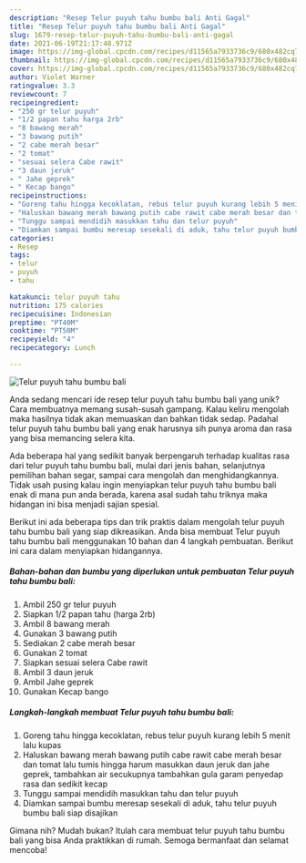 ```yaml
---
description: "Resep Telur puyuh tahu bumbu bali Anti Gagal"
title: "Resep Telur puyuh tahu bumbu bali Anti Gagal"
slug: 1679-resep-telur-puyuh-tahu-bumbu-bali-anti-gagal
date: 2021-06-19T21:17:48.971Z
image: https://img-global.cpcdn.com/recipes/d11565a7933736c9/680x482cq70/telur-puyuh-tahu-bumbu-bali-foto-resep-utama.jpg
thumbnail: https://img-global.cpcdn.com/recipes/d11565a7933736c9/680x482cq70/telur-puyuh-tahu-bumbu-bali-foto-resep-utama.jpg
cover: https://img-global.cpcdn.com/recipes/d11565a7933736c9/680x482cq70/telur-puyuh-tahu-bumbu-bali-foto-resep-utama.jpg
author: Violet Warner
ratingvalue: 3.3
reviewcount: 7
recipeingredient:
- "250 gr telur puyuh"
- "1/2 papan tahu harga 2rb"
- "8 bawang merah"
- "3 bawang putih"
- "2 cabe merah besar"
- "2 tomat"
- "sesuai selera Cabe rawit"
- "3 daun jeruk"
- " Jahe geprek"
- " Kecap bango"
recipeinstructions:
- "Goreng tahu hingga kecoklatan, rebus telur puyuh kurang lebih 5 menit lalu kupas"
- "Haluskan bawang merah bawang putih cabe rawit cabe merah besar dan tomat lalu tumis hingga harum masukkan daun jeruk dan jahe geprek, tambahkan air secukupnya tambahkan gula garam penyedap rasa dan sedikit kecap"
- "Tunggu sampai mendidih masukkan tahu dan telur puyuh"
- "Diamkan sampai bumbu meresap sesekali di aduk, tahu telur puyuh bumbu bali siap disajikan"
categories:
- Resep
tags:
- telur
- puyuh
- tahu

katakunci: telur puyuh tahu 
nutrition: 175 calories
recipecuisine: Indonesian
preptime: "PT40M"
cooktime: "PT50M"
recipeyield: "4"
recipecategory: Lunch

---
```



![Telur puyuh tahu bumbu bali](https://img-global.cpcdn.com/recipes/d11565a7933736c9/680x482cq70/telur-puyuh-tahu-bumbu-bali-foto-resep-utama.jpg)

Anda sedang mencari ide resep telur puyuh tahu bumbu bali yang unik? Cara membuatnya memang susah-susah gampang. Kalau keliru mengolah maka hasilnya tidak akan memuaskan dan bahkan tidak sedap. Padahal telur puyuh tahu bumbu bali yang enak harusnya sih punya aroma dan rasa yang bisa memancing selera kita.

Ada beberapa hal yang sedikit banyak berpengaruh terhadap kualitas rasa dari telur puyuh tahu bumbu bali, mulai dari jenis bahan, selanjutnya pemilihan bahan segar, sampai cara mengolah dan menghidangkannya. Tidak usah pusing kalau ingin menyiapkan telur puyuh tahu bumbu bali enak di mana pun anda berada, karena asal sudah tahu triknya maka hidangan ini bisa menjadi sajian spesial.




Berikut ini ada beberapa tips dan trik praktis dalam mengolah telur puyuh tahu bumbu bali yang siap dikreasikan. Anda bisa membuat Telur puyuh tahu bumbu bali menggunakan 10 bahan dan 4 langkah pembuatan. Berikut ini cara dalam menyiapkan hidangannya.

<!--inarticleads1-->

##### Bahan-bahan dan bumbu yang diperlukan untuk pembuatan Telur puyuh tahu bumbu bali:

1. Ambil 250 gr telur puyuh
1. Siapkan 1/2 papan tahu (harga 2rb)
1. Ambil 8 bawang merah
1. Gunakan 3 bawang putih
1. Sediakan 2 cabe merah besar
1. Gunakan 2 tomat
1. Siapkan sesuai selera Cabe rawit
1. Ambil 3 daun jeruk
1. Ambil  Jahe geprek
1. Gunakan  Kecap bango




<!--inarticleads2-->

##### Langkah-langkah membuat Telur puyuh tahu bumbu bali:

1. Goreng tahu hingga kecoklatan, rebus telur puyuh kurang lebih 5 menit lalu kupas
1. Haluskan bawang merah bawang putih cabe rawit cabe merah besar dan tomat lalu tumis hingga harum masukkan daun jeruk dan jahe geprek, tambahkan air secukupnya tambahkan gula garam penyedap rasa dan sedikit kecap
1. Tunggu sampai mendidih masukkan tahu dan telur puyuh
1. Diamkan sampai bumbu meresap sesekali di aduk, tahu telur puyuh bumbu bali siap disajikan




Gimana nih? Mudah bukan? Itulah cara membuat telur puyuh tahu bumbu bali yang bisa Anda praktikkan di rumah. Semoga bermanfaat dan selamat mencoba!
